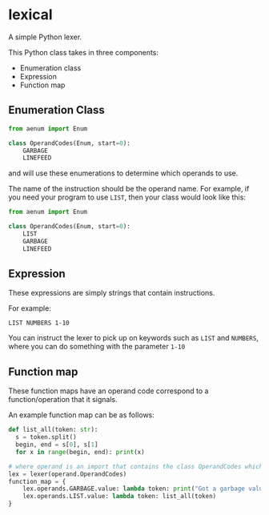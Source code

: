 # lexical

A simple Python lexer.


This Python class takes in three components:

- Enumeration class
- Expression
- Function map



## Enumeration Class

```python
from aenum import Enum

class OperandCodes(Enum, start=0):
    GARBAGE
    LINEFEED
```

and will use these enumerations to determine which operands to use.

The name of the instruction should be the operand name. For example, if you need your program to use `LIST`, then your class would look like this:


```python
from aenum import Enum

class OperandCodes(Enum, start=0):
    LIST
    GARBAGE
    LINEFEED
```

## Expression

These expressions are simply strings that contain instructions.

For example:

`LIST NUMBERS 1-10`

You can instruct the lexer to pick up on keywords such as `LIST` and `NUMBERS`, where you can do something with the parameter `1-10`

## Function map

These function maps have an operand code correspond to a function/operation that it signals.

An example function map can be as follows:

```python
def list_all(token: str):
  s = token.split()
  begin, end = s[0], s[1]
  for x in range(begin, end): print(x)

# where operand is an import that contains the class OperandCodes which is an Enumeration class, component number one
lex = lexer(operand.OperandCodes)
function_map = {
    lex.operands.GARBAGE.value: lambda token: print("Got a garbage value of {}".format(token)) ,
    lex.operands.LIST.value: lambda token: list_all(token)
}
```
